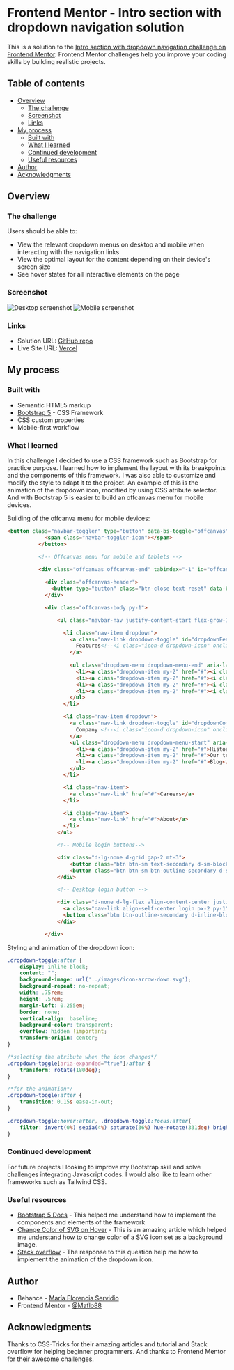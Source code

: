 # Frontend Mentor - Intro section with dropdown navigation solution

This is a solution to the [Intro section with dropdown navigation challenge on Frontend Mentor](https://www.frontendmentor.io/challenges/intro-section-with-dropdown-navigation-ryaPetHE5). Frontend Mentor challenges help you improve your coding skills by building realistic projects. 

## Table of contents

- [Overview](#overview)
  - [The challenge](#the-challenge)
  - [Screenshot](#screenshot)
  - [Links](#links)
- [My process](#my-process)
  - [Built with](#built-with)
  - [What I learned](#what-i-learned)
  - [Continued development](#continued-development)
  - [Useful resources](#useful-resources)
- [Author](#author)
- [Acknowledgments](#acknowledgments)


## Overview

### The challenge

Users should be able to:

- View the relevant dropdown menus on desktop and mobile when interacting with the navigation links
- View the optimal layout for the content depending on their device's screen size
- See hover states for all interactive elements on the page

### Screenshot

![Desktop screenshot](../images/screenshot-desktop.png)
![Mobile screenshot](../images/screenshot-mobile.png)


### Links

- Solution URL: [GitHub repo](https://github.com/Maflo88/intro-section-with-dropdown-navigation)
- Live Site URL: [Vercel](https://intro-section-with-dropdown-navigation-two.vercel.app/)

## My process

### Built with

- Semantic HTML5 markup
- [Bootstrap 5](https://getbootstrap.com/) - CSS Framework
- CSS custom properties
- Mobile-first workflow


### What I learned

In this challenge I decided to use a CSS framework such as Bootstrap for practice purpose. I learned how to implement the layout with its breakpoints and the components of this framework. I was also able to customize and modify the style to adapt it to the project. An example of this is the animation of the dropdown icon, modified by using CSS atribute selector. And with Bootstrap 5 is easier to build an offcanvas menu for mobile devices.

Building of the offcanva menu for mobile devices:

```html
<button class="navbar-toggler" type="button" data-bs-toggle="offcanvas" data-bs-target="#offcanvasNavbar" aria-controls="offcanvasNavbar" aria-expanded="false" aria-label="Toggle navigation">
            <span class="navbar-toggler-icon"></span>
          </button>

          <!-- Offcanvas menu for mobile and tablets -->

          <div class="offcanvas offcanvas-end" tabindex="-1" id="offcanvasNavbar" aria-labelledby="offcanvasNavbarLabel">
            
            <div class="offcanvas-header">
              <button type="button" class="btn-close text-reset" data-bs-dismiss="offcanvas" aria-label="Close"></button>
            </div>

            <div class="offcanvas-body py-1">

                <ul class="navbar-nav justify-content-start flex-grow-1 ps-1 py-1 gap-lg-2">

                  <li class="nav-item dropdown">
                    <a class="nav-link dropdown-toggle" id="dropdownFeatures" href="#" role="button" data-bs-toggle="dropdown" data-bs-auto-close="default" data-bs-display="static" aria-expanded="false">
                      Features<!--<i class="icon-d dropdown-icon" onclick="changeIcon(this)"></i>-->
                    </a>
                    
                    <ul class="dropdown-menu dropdown-menu-end" aria-labelledby="dropdownFeatures">
                      <li><a class="dropdown-item my-2" href="#"><i class="icon-m icon-todo mr-2"></i>Todo List</a></li>
                      <li><a class="dropdown-item my-2" href="#"><i class="icon-m icon-calendar"></i>Calendars</a></li>
                      <li><a class="dropdown-item my-2" href="#"><i class="icon-m icon-reminders"></i>Reminders</a></li>
                      <li><a class="dropdown-item my-2" href="#"><i class="icon-m icon-planning"></i>Planning</a></li>
                    </ul>
                  </li>

                  <li class="nav-item dropdown">
                    <a class="nav-link dropdown-toggle" id="dropdownCompany" href="#" role="button" data-bs-toggle="dropdown" data-bs-auto-close="default" data-bs-display="static" aria-expanded="false">
                      Company <!--<i class="icon-d dropdown-icon" onclick="changeIcon(this)"></i>-->
                    </a>
                    <ul class="dropdown-menu dropdown-menu-start" aria-labelledby="dropdownCompany">
                      <li><a class="dropdown-item my-2" href="#">History</a></li>
                      <li><a class="dropdown-item my-2" href="#">Our team</a></li>
                      <li><a class="dropdown-item my-2" href="#">Blog</a></li>
                    </ul>
                  </li>

                  <li class="nav-item">
                    <a class="nav-link" href="#">Careers</a>
                  </li>

                  <li class="nav-item">
                    <a class="nav-link" href="#">About</a>
                  </li>
                </ul>

                <!-- Mobile login buttons-->

                <div class="d-lg-none d-grid gap-2 mt-3">
                    <button class="btn btn-sm text-secondary d-sm-block p-2" type="button">Login</button>
                    <button class="btn btn-sm btn-outline-secondary d-sm-block p-2" type="button">Register</button>
                </div>

                <!-- Desktop login button -->

                <div class="d-none d-lg-flex align-content-center justify-content-end py-1 gap-4">
                  <a class="nav-link align-self-center login px-2 py-1" type="button">Login</a>
                  <button class="btn btn-outline-secondary d-inline-block px-3 py-2" type="button">Register</button>
                </div>

            </div>
```

Styling and animation of the dropdown icon:

```css
.dropdown-toggle:after {
    display: inline-block;
    content: "";
    background-image: url('../images/icon-arrow-down.svg');
    background-repeat: no-repeat;
    width: .75rem;
    height: .5rem;
    margin-left: 0.255em;
    border: none;
    vertical-align: baseline;
    background-color: transparent;
    overflow: hidden !important;
    transform-origin: center;
}

/*selecting the atribute when the icon changes*/
.dropdown-toggle[aria-expanded="true"]:after {
    transform: rotate(180deg);
}

/*for the animation*/
.dropdown-toggle:after {
    transition: 0.15s ease-in-out;
}

.dropdown-toggle:hover:after, .dropdown-toggle:focus:after{
    filter: invert(0%) sepia(4%) saturate(36%) hue-rotate(331deg) brightness(38%) contrast(84%);
}
```

### Continued development

For future projects I looking to improve my Bootstrap skill and solve challenges integrating Javascript codes. I would also like to learn other frameworks such as Tailwind CSS.

### Useful resources

- [Bootstrap 5 Docs](https://getbootstrap.com/docs/5.1/getting-started/introduction/) - This helped me understand how to implement the components and elements of the framework
- [Change Color of SVG on Hover](https://css-tricks.com/change-color-of-svg-on-hover/) - This is an amazing article which helped me understand how to change color of a SVG icon set as a background image.
- [Stack overflow](https://stackoverflow.com/questions/47175786/rotate-bootstrap-dropdown-caret-on-toggle-and-prevent-close-if-clicked-inside) - The response to this question help me how to implement the animation of the dropdown icon.

## Author

- Behance - [María Florencia Servidio](https://www.behance.net/mflorservidio88)
- Frontend Mentor - [@Maflo88](https://www.frontendmentor.io/profile/Maflo88)

## Acknowledgments

Thanks to CSS-Tricks for their amazing articles and tutorial and Stack overflow for helping beginner programmers.
And thanks to Frontend Mentor for their awesome challenges.
